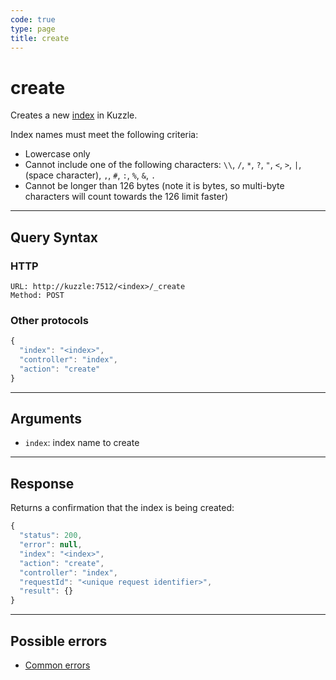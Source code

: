 ```yaml
---
code: true
type: page
title: create
---
```


# create


Creates a new [index](/core/2/guides/essentials/store-access-data) in Kuzzle.

Index names must meet the following criteria:

* Lowercase only
* Cannot include one of the following characters: `\\`, `/`, `*`, `?`, `"`, `<`, `>`, `|`, ` ` (space character), `,`, `#`, `:`, `%`, `&`, `.`
* Cannot be longer than 126 bytes (note it is bytes, so multi-byte characters will count towards the 126 limit faster)

---

## Query Syntax

### HTTP

```http
URL: http://kuzzle:7512/<index>/_create
Method: POST
```

### Other protocols

```js
{
  "index": "<index>",
  "controller": "index",
  "action": "create"
}
```

---

## Arguments

- `index`: index name to create

---

## Response

Returns a confirmation that the index is being created:

```js
{
  "status": 200,
  "error": null,
  "index": "<index>",
  "action": "create",
  "controller": "index",
  "requestId": "<unique request identifier>",
  "result": {}
}
```

---

## Possible errors

- [Common errors](/core/2/api/essentials/errors/handling#common-errors)

